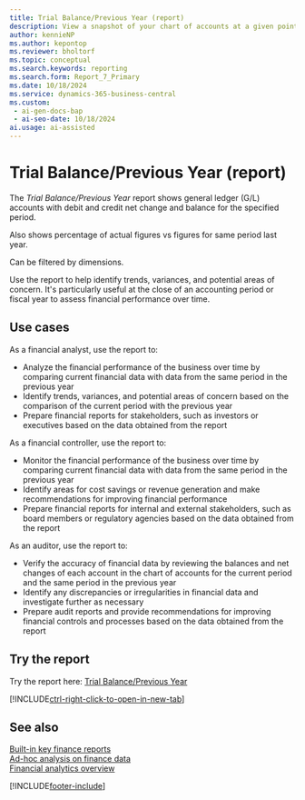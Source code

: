 ```yaml
---
title: Trial Balance/Previous Year (report)
description: View a snapshot of your chart of accounts at a given point in time, to check the debit and credit net change and closing balance compared to the same period in the previous calendar year.
author: kennieNP
ms.author: kepontop
ms.reviewer: bholtorf
ms.topic: conceptual
ms.search.keywords: reporting
ms.search.form: Report_7_Primary
ms.date: 10/18/2024
ms.service: dynamics-365-business-central
ms.custom:
 - ai-gen-docs-bap
 - ai-seo-date: 10/18/2024
ai.usage: ai-assisted
---
```


# Trial Balance/Previous Year (report)

The *Trial Balance/Previous Year* report shows general ledger (G/L) accounts with debit and credit net change and balance for the specified period. 

Also shows percentage of actual figures vs figures for same period last year. 

Can be filtered by dimensions.

Use the report to help identify trends, variances, and potential areas of concern. It's particularly useful at the close of an accounting period or fiscal year to assess financial performance over time.


## Use cases

<!-- 
Prompt

Below is a report in an ERP system. Provide 3-4 use cases for different personas working with core finance.
Format like this:    
  
As a <persona>, use the report to    
* use case 1  
* use case 2    

Do not capitalize the persona names. 
Do not start lines with ""Use the data to""

## Report name
Trial Balance/Previous Year

## Report description
The *Trial Balance/Previous Year* report shows general ledger (G/L) accounts with debit and credit net change and balance for the specified period. 
Also shows percentage of actual figures vs figures for same period last year. 
Can be filtered by dimensions.

### What the report does
Shows G/L accounts with debit and credit net change and balance for the specified period. Also shows % of actual vs same period last year. Can be filtered by Dimensions.

### Use cases
View a snapshot of your chart of accounts at a given point in time, to check the debit and credit net change and closing balance compared to the same period in the previous calendar year.
This report allows businesses to compare current financial data with data from the same period in the previous year, helping to identify trends, variances, and potential areas of concern. It's particularly useful at the close of an accounting period or fiscal year to assess financial performance over time.
Please include your data sources and URLs

-->


As a financial analyst, use the report to:
* Analyze the financial performance of the business over time by comparing current financial data with data from the same period in the previous year
* Identify trends, variances, and potential areas of concern based on the comparison of the current period with the previous year
* Prepare financial reports for stakeholders, such as investors or executives based on the data obtained from the report

As a financial controller, use the report to:
* Monitor the financial performance of the business over time by comparing current financial data with data from the same period in the previous year
* Identify areas for cost savings or revenue generation and make recommendations for improving financial performance
* Prepare financial reports for internal and external stakeholders, such as board members or regulatory agencies based on the data obtained from the report

As an auditor, use the report to:
* Verify the accuracy of financial data by reviewing the balances and net changes of each account in the chart of accounts for the current period and the same period in the previous year
* Identify any discrepancies or irregularities in financial data and investigate further as necessary
* Prepare audit reports and provide recommendations for improving financial controls and processes based on the data obtained from the report


## Try the report

Try the report here: [Trial Balance/Previous Year](https://businesscentral.dynamics.com?report=7)

[!INCLUDE[ctrl-right-click-to-open-in-new-tab](../includes/ctrl-right-click-to-open-in-new-tab.md)]


## See also

[Built-in key finance reports](../finance-reports.md)  
[Ad-hoc analysis on finance data](../ad-hoc-analysis-finance.md)  
[Financial analytics overview](../bi.md)  

[!INCLUDE[footer-include](../includes/footer-banner.md)]